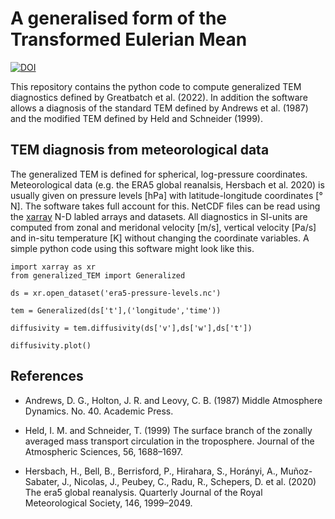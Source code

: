 # A generalised form of the Transformed Eulerian Mean

[![DOI](https://zenodo.org/badge/548557109.svg)](https://zenodo.org/badge/latestdoi/548557109)

This repository contains the python code to compute generalized TEM diagnostics defined by Greatbatch et al. (2022). In addition the software allows a diagnosis of the standard TEM defined by Andrews et al. (1987) and the modified TEM defined by Held and Schneider (1999).

## TEM diagnosis from meteorological data

The generalized TEM is defined for spherical, log-pressure coordinates. Meteorological data (e.g. the ERA5 global reanalsis, Hersbach et al. 2020) is usually given on pressure levels \[hPa\] with latitude-longitude coordinates \[° N\]. The software takes full account for this. NetCDF files can be read using the [xarray](https://docs.xarray.dev/en/stable/) N-D labled arrays and datasets. All diagnostics in SI-units are computed from zonal and meridonal velocity \[m/s\], vertical velocity \[Pa/s\] and in-situ temperature [K] without changing the coordinate variables. A simple python code using this software might look like this.


```
import xarray as xr 
from generalized_TEM import Generalized

ds = xr.open_dataset('era5-pressure-levels.nc')

tem = Generalized(ds['t'],('longitude','time'))

diffusivity = tem.diffusivity(ds['v'],ds['w'],ds['t'])

diffusivity.plot()
```


## References

- Andrews, D. G., Holton, J. R. and Leovy, C. B. (1987) Middle Atmosphere Dynamics. No. 40. Academic Press.

- Held, I. M. and Schneider, T. (1999) The surface branch of the zonally averaged mass transport circulation in the troposphere. Journal of the Atmospheric Sciences, 56, 1688–1697.

- Hersbach, H., Bell, B., Berrisford, P., Hirahara, S., Horányi, A., Muñoz-Sabater, J., Nicolas, J., Peubey, C., Radu, R., Schepers, D. et al. (2020) The era5 global reanalysis. Quarterly Journal of the Royal Meteorological Society, 146, 1999–2049.
